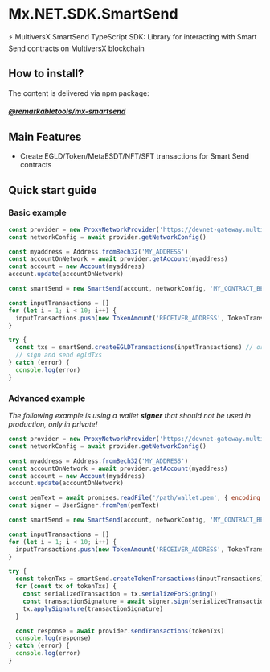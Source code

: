 # Mx.NET.SDK.SmartSend
⚡ MultiversX SmartSend TypeScript SDK: Library for interacting with Smart Send contracts on MultiversX blockchain

## How to install?
The content is delivered via npm package:
##### [@remarkabletools/mx-smartsend](https://www.npmjs.com/package/@remarkabletools/mx-smartsend)

## Main Features
- Create EGLD/Token/MetaESDT/NFT/SFT transactions for Smart Send contracts

## Quick start guide
### Basic example
```javascript
const provider = new ProxyNetworkProvider('https://devnet-gateway.multiversx.com')
const networkConfig = await provider.getNetworkConfig()

const myaddress = Address.fromBech32('MY_ADDRESS')
const accountOnNetwork = await provider.getAccount(myaddress)
const account = new Account(myaddress)
account.update(accountOnNetwork)

const smartSend = new SmartSend(account, networkConfig, 'MY_CONTRACT_BECH32_ADDRESS')

const inputTransactions = []
for (let i = 1; i < 10; i++) {
  inputTransactions.push(new TokenAmount('RECEIVER_ADDRESS', TokenTransfer.egldFromAmount('0.0' + i))) // TokenTransfer can also be fungibleFromAmount / metaEsdtFromAmount / nonFungible / semiFungible
}

try {
  const txs = smartSend.createEGLDTransactions(inputTransactions) // or createTokenTransactions / createMetaESDTTransactions / createNFTTransactions / createSFTTransactions
  // sign and send egldTxs
} catch (error) {
  console.log(error)
}
```

### Advanced example
*The following example is using a wallet __signer__ that should not be used in production, only in private!*
```javascript
const provider = new ProxyNetworkProvider('https://devnet-gateway.multiversx.com')
const networkConfig = await provider.getNetworkConfig()

const myaddress = Address.fromBech32('MY_ADDRESS')
const accountOnNetwork = await provider.getAccount(myaddress)
const account = new Account(myaddress)
account.update(accountOnNetwork)

const pemText = await promises.readFile('/path/wallet.pem', { encoding: 'utf8' })
const signer = UserSigner.fromPem(pemText)

const smartSend = new SmartSend(account, networkConfig, 'MY_CONTRACT_BECH32_ADDRESS')

const inputTransactions = []
for (let i = 1; i < 10; i++) {
  inputTransactions.push(new TokenAmount('RECEIVER_ADDRESS', TokenTransfer.fungibleFromAmount('TOKEN-123456', i, 18))) // TokenTransfer can also be fungibleFromAmount / metaEsdtFromAmount / nonFungible / semiFungible
}

try {
  const tokenTxs = smartSend.createTokenTransactions(inputTransactions)
  for (const tx of tokenTxs) {
    const serializedTransaction = tx.serializeForSigning()
    const transactionSignature = await signer.sign(serializedTransaction)
    tx.applySignature(transactionSignature)
  }

  const response = await provider.sendTransactions(tokenTxs)
  console.log(response)
} catch (error) {
  console.log(error)
}
```
